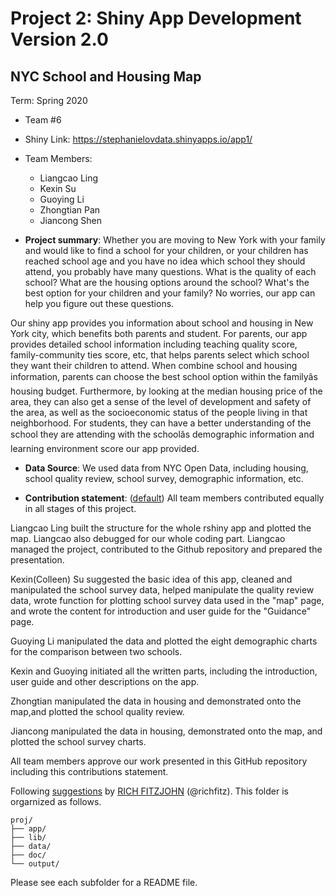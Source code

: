 # Project 2: Shiny App Development Version 2.0

## NYC School and Housing Map
Term: Spring 2020

+ Team #6
+ Shiny Link: https://stephanielovdata.shinyapps.io/app1/
+ Team Members:
	+ Liangcao Ling
	+ Kexin Su
	+ Guoying Li
	+ Zhongtian Pan
	+ Jiancong Shen

+ **Project summary**: Whether you are moving to New York with your family and would like to find a school for your children, or your children has reached school age and you have no idea which school they should attend, you probably have many questions. What is the quality of each school? What are the housing options around the school? What's the best option for your children and your family? No worries, our app can help you figure out these questions.

Our shiny app provides you information about school and housing in New York city, which benefits both parents and student.  For parents, our app provides detailed school information including teaching quality score, family-community ties score, etc, that helps parents select which school they want their children to attend. When combine school and housing information, parents can choose the best school option within the familyâs housing budget. Furthermore, by looking at the median housing price of the area, they can also get a sense of the level of development and safety of the area, as well as the socioeconomic status of the people living in that neighborhood. For students, they can have a better understanding of the school they are attending with the schoolâs demographic information and learning environment score our app provided.

+ **Data Source**:
We used data from NYC Open Data, including housing, school quality review, school survey, demographic information, etc. 

+ **Contribution statement**: ([default](doc/a_note_on_contributions.md)) All team members contributed equally in all stages of this project. 

Liangcao Ling built the structure for the whole rshiny app and plotted the map. Liangcao also debugged for our whole coding part. Liangcao managed the project, contributed to the Github repository and prepared the presentation. 

Kexin(Colleen) Su suggested the basic idea of this app, cleaned and manipulated the school survey data, helped manipulate the quality review data, wrote function for plotting school survey data used in the "map" page, and wrote the content for introduction and user guide for the "Guidance" page.

Guoying Li manipulated the data and plotted the eight demographic charts for the comparison between two schools. 

Kexin and Guoying initiated all the written parts, including the introduction, user guide and other descriptions on the app.  

Zhongtian manipulated the data in housing and demonstrated onto the map,and plotted the school quality review. 

Jiancong manipulated the data in housing, demonstrated onto the map, and plotted the school survey charts. 

All team members approve our work presented in this GitHub repository including this contributions statement. 

Following [suggestions](http://nicercode.github.io/blog/2013-04-05-projects/) by [RICH FITZJOHN](http://nicercode.github.io/about/#Team) (@richfitz). This folder is orgarnized as follows.

```
proj/
├── app/
├── lib/
├── data/
├── doc/
└── output/
```

Please see each subfolder for a README file.

